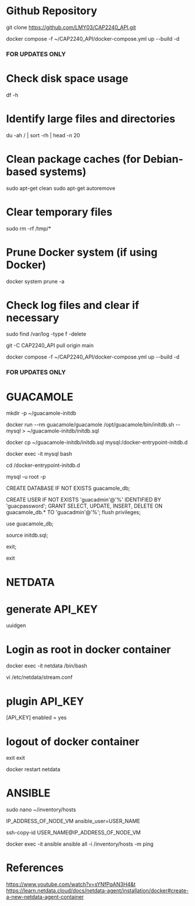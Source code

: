 # Github Repository

git clone https://github.com/LMY03/CAP2240_API.git

docker compose -f ~/CAP2240_API/docker-compose.yml up --build -d

### FOR UPDATES ONLY

# Check disk space usage
df -h

# Identify large files and directories
du -ah / | sort -rh | head -n 20

# Clean package caches (for Debian-based systems)
sudo apt-get clean
sudo apt-get autoremove

# Clear temporary files
sudo rm -rf /tmp/*

# Prune Docker system (if using Docker)
docker system prune -a

# Check log files and clear if necessary
sudo find /var/log -type f -delete

git -C CAP2240_API pull origin main

docker compose -f ~/CAP2240_API/docker-compose.yml up --build -d

### FOR UPDATES ONLY

# GUACAMOLE

mkdir -p ~/guacamole-initdb

docker run --rm guacamole/guacamole /opt/guacamole/bin/initdb.sh --mysql > ~/guacamole-initdb/initdb.sql

docker cp ~/guacamole-initdb/initdb.sql mysql:/docker-entrypoint-initdb.d

docker exec -it mysql bash

cd /docker-entrypoint-initdb.d

mysql -u root -p

CREATE DATABASE IF NOT EXISTS guacamole_db;

CREATE USER IF NOT EXISTS 'guacadmin'@'%' IDENTIFIED BY 'guacpassword';
GRANT SELECT, UPDATE, INSERT, DELETE ON guacamole_db.* TO 'guacadmin'@'%';
flush privileges;

use guacamole_db;

source initdb.sql;

exit;

exit

# NETDATA

# generate API_KEY
uuidgen

# Login as root in docker container
docker exec -it netdata /bin/bash

vi /etc/netdata/stream.conf

# plugin API_KEY 
[API_KEY] 
    enabled = yes

# logout of docker container
exit
exit

docker restart netdata

# ANSIBLE

sudo nano ~/inventory/hosts

IP_ADDRESS_OF_NODE_VM ansible_user=USER_NAME

ssh-copy-id USER_NAME@IP_ADDRESS_OF_NODE_VM

docker exec -it ansible ansible all -i /inventory/hosts -m ping

# References

https://www.youtube.com/watch?v=sYNfPqAN3H4&t
https://learn.netdata.cloud/docs/netdata-agent/installation/docker#create-a-new-netdata-agent-container